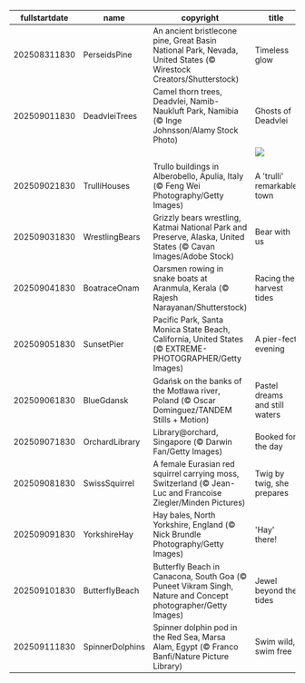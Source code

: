 |fullstartdate|name|copyright|title|image|
|--|--|--|--|--|
202508311830|PerseidsPine|An ancient bristlecone pine, Great Basin National Park, Nevada, United States (© Wirestock Creators/Shutterstock)|Timeless glow|![](/en-IN/2025/09/202508311830PerseidsPine.jpg)|
202509011830|DeadvleiTrees|Camel thorn trees, Deadvlei, Namib-Naukluft Park, Namibia (© Inge Johnsson/Alamy Stock Photo)|Ghosts of Deadvlei|![](/en-IN/2025/09/202509011830DeadvleiTrees.jpg)|
||||![](/en-IN/2025/09/.jpg)|
202509021830|TrulliHouses|Trullo buildings in Alberobello, Apulia, Italy (© Feng Wei Photography/Getty Images)|A 'trulli' remarkable town|![](/en-IN/2025/09/202509021830TrulliHouses.jpg)|
202509031830|WrestlingBears|Grizzly bears wrestling, Katmai National Park and Preserve, Alaska, United States (© Cavan Images/Adobe Stock)|Bear with us|![](/en-IN/2025/09/202509031830WrestlingBears.jpg)|
202509041830|BoatraceOnam|Oarsmen rowing in snake boats at Aranmula, Kerala (© Rajesh Narayanan/Shutterstock)|Racing the harvest tides|![](/en-IN/2025/09/202509041830BoatraceOnam.jpg)|
202509051830|SunsetPier|Pacific Park, Santa Monica State Beach, California, United States (© EXTREME-PHOTOGRAPHER/Getty Images)|A pier-fect evening|![](/en-IN/2025/09/202509051830SunsetPier.jpg)|
202509061830|BlueGdansk|Gdańsk on the banks of the Motława river, Poland (© Oscar Dominguez/TANDEM Stills + Motion)|Pastel dreams and still waters|![](/en-IN/2025/09/202509061830BlueGdansk.jpg)|
202509071830|OrchardLibrary|Library@orchard, Singapore (© Darwin Fan/Getty Images)|Booked for the day|![](/en-IN/2025/09/202509071830OrchardLibrary.jpg)|
202509081830|SwissSquirrel|A female Eurasian red squirrel carrying moss, Switzerland (© Jean-Luc and Francoise Ziegler/Minden Pictures)|Twig by twig, she prepares|![](/en-IN/2025/09/202509081830SwissSquirrel.jpg)|
202509091830|YorkshireHay|Hay bales, North Yorkshire, England (© Nick Brundle Photography/Getty Images)|'Hay' there!|![](/en-IN/2025/09/202509091830YorkshireHay.jpg)|
202509101830|ButterflyBeach|Butterfly Beach in Canacona, South Goa (© Puneet Vikram Singh, Nature and Concept photographer/Getty Images)|Jewel beyond the tides|![](/en-IN/2025/09/202509101830ButterflyBeach.jpg)|
202509111830|SpinnerDolphins|Spinner dolphin pod in the Red Sea, Marsa Alam, Egypt (© Franco Banfi/Nature Picture Library)|Swim wild, swim free|![](/en-IN/2025/09/202509111830SpinnerDolphins.jpg)|
